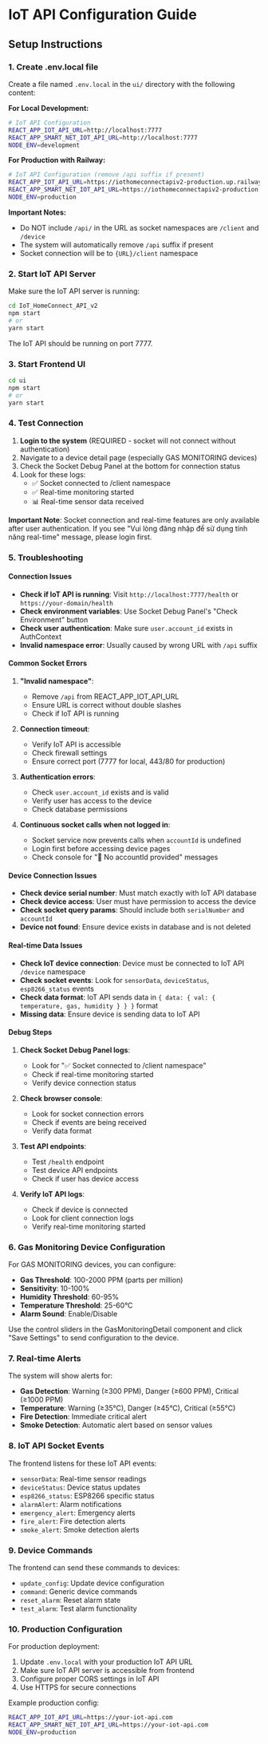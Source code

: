 # IoT API Configuration Guide

## Setup Instructions

### 1. Create .env.local file
Create a file named `.env.local` in the `ui/` directory with the following content:

**For Local Development:**
```bash
# IoT API Configuration
REACT_APP_IOT_API_URL=http://localhost:7777
REACT_APP_SMART_NET_IOT_API_URL=http://localhost:7777
NODE_ENV=development
```

**For Production with Railway:**
```bash
# IoT API Configuration (remove /api suffix if present)
REACT_APP_IOT_API_URL=https://iothomeconnectapiv2-production.up.railway.app
REACT_APP_SMART_NET_IOT_API_URL=https://iothomeconnectapiv2-production.up.railway.app
NODE_ENV=production
```

**Important Notes:**
- Do NOT include `/api/` in the URL as socket namespaces are `/client` and `/device`
- The system will automatically remove `/api` suffix if present
- Socket connection will be to `{URL}/client` namespace

### 2. Start IoT API Server
Make sure the IoT API server is running:

```bash
cd IoT_HomeConnect_API_v2
npm start
# or
yarn start
```

The IoT API should be running on port 7777.

### 3. Start Frontend UI
```bash
cd ui
npm start
# or
yarn start
```

### 4. Test Connection
1. **Login to the system** (REQUIRED - socket will not connect without authentication)
2. Navigate to a device detail page (especially GAS MONITORING devices)
3. Check the Socket Debug Panel at the bottom for connection status
4. Look for these logs:
   - ✅ Socket connected to /client namespace
   - ✅ Real-time monitoring started
   - 📊 Real-time sensor data received

**Important Note**: Socket connection and real-time features are only available after user authentication. If you see "Vui lòng đăng nhập để sử dụng tính năng real-time" message, please login first.

### 5. Troubleshooting

#### Connection Issues
- **Check if IoT API is running**: Visit `http://localhost:7777/health` or `https://your-domain/health`
- **Check environment variables**: Use Socket Debug Panel's "Check Environment" button
- **Check user authentication**: Make sure `user.account_id` exists in AuthContext
- **Invalid namespace error**: Usually caused by wrong URL with `/api` suffix

#### Common Socket Errors
1. **"Invalid namespace"**: 
   - Remove `/api` from REACT_APP_IOT_API_URL
   - Ensure URL is correct without double slashes
   - Check if IoT API is running

2. **Connection timeout**:
   - Verify IoT API is accessible
   - Check firewall settings
   - Ensure correct port (7777 for local, 443/80 for production)

3. **Authentication errors**:
   - Check `user.account_id` exists and is valid
   - Verify user has access to the device
   - Check database permissions

4. **Continuous socket calls when not logged in**:
   - Socket service now prevents calls when `accountId` is undefined
   - Login first before accessing device pages
   - Check console for "🚫 No accountId provided" messages

#### Device Connection Issues
- **Check device serial number**: Must match exactly with IoT API database
- **Check device access**: User must have permission to access the device
- **Check socket query params**: Should include both `serialNumber` and `accountId`
- **Device not found**: Ensure device exists in database and is not deleted

#### Real-time Data Issues
- **Check IoT device connection**: Device must be connected to IoT API `/device` namespace
- **Check socket events**: Look for `sensorData`, `deviceStatus`, `esp8266_status` events
- **Check data format**: IoT API sends data in `{ data: { val: { temperature, gas, humidity } } }` format
- **Missing data**: Ensure device is sending data to IoT API

#### Debug Steps
1. **Check Socket Debug Panel logs**:
   - Look for "✅ Socket connected to /client namespace"
   - Check if real-time monitoring started
   - Verify device connection status

2. **Check browser console**:
   - Look for socket connection errors
   - Check if events are being received
   - Verify data format

3. **Test API endpoints**:
   - Test `/health` endpoint
   - Test device API endpoints
   - Check if user has device access

4. **Verify IoT API logs**:
   - Check if device is connected
   - Look for client connection logs
   - Verify real-time monitoring started

### 6. Gas Monitoring Device Configuration

For GAS MONITORING devices, you can configure:
- **Gas Threshold**: 100-2000 PPM (parts per million)
- **Sensitivity**: 10-100%
- **Humidity Threshold**: 60-95%
- **Temperature Threshold**: 25-60°C
- **Alarm Sound**: Enable/Disable

Use the control sliders in the GasMonitoringDetail component and click "Save Settings" to send configuration to the device.

### 7. Real-time Alerts

The system will show alerts for:
- **Gas Detection**: Warning (≥300 PPM), Danger (≥600 PPM), Critical (≥1000 PPM)
- **Temperature**: Warning (≥35°C), Danger (≥45°C), Critical (≥55°C)
- **Fire Detection**: Immediate critical alert
- **Smoke Detection**: Automatic alert based on sensor values

### 8. IoT API Socket Events

The frontend listens for these IoT API events:
- `sensorData`: Real-time sensor readings
- `deviceStatus`: Device status updates
- `esp8266_status`: ESP8266 specific status
- `alarmAlert`: Alarm notifications
- `emergency_alert`: Emergency alerts
- `fire_alert`: Fire detection alerts
- `smoke_alert`: Smoke detection alerts

### 9. Device Commands

The frontend can send these commands to devices:
- `update_config`: Update device configuration
- `command`: Generic device commands
- `reset_alarm`: Reset alarm state
- `test_alarm`: Test alarm functionality

### 10. Production Configuration

For production deployment:
1. Update `.env.local` with your production IoT API URL
2. Make sure IoT API server is accessible from frontend
3. Configure proper CORS settings in IoT API
4. Use HTTPS for secure connections

Example production config:
```bash
REACT_APP_IOT_API_URL=https://your-iot-api.com
REACT_APP_SMART_NET_IOT_API_URL=https://your-iot-api.com
NODE_ENV=production
``` 